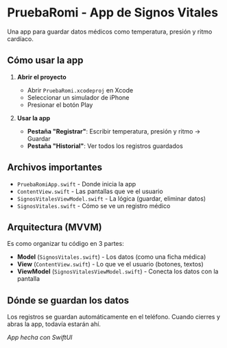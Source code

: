 # PruebaRomi - App de Signos Vitales

Una app para guardar datos médicos como temperatura, presión y ritmo cardíaco.

## Cómo usar la app

1. **Abrir el proyecto**
   - Abrir `PruebaRomi.xcodeproj` en Xcode
   - Seleccionar un simulador de iPhone
   - Presionar el botón Play

2. **Usar la app**
   - **Pestaña "Registrar"**: Escribir temperatura, presión y ritmo → Guardar
   - **Pestaña "Historial"**: Ver todos los registros guardados

## Archivos importantes

- `PruebaRomiApp.swift` - Donde inicia la app
- `ContentView.swift` - Las pantallas que ve el usuario
- `SignosVitalesViewModel.swift` - La lógica (guardar, eliminar datos)
- `SignosVitales.swift` - Cómo se ve un registro médico

## Arquitectura (MVVM)

Es como organizar tu código en 3 partes:

- **Model** (`SignosVitales.swift`) - Los datos (como una ficha médica)
- **View** (`ContentView.swift`) - Lo que ve el usuario (botones, textos)
- **ViewModel** (`SignosVitalesViewModel.swift`) - Conecta los datos con la pantalla

## Dónde se guardan los datos

Los registros se guardan automáticamente en el teléfono. Cuando cierres y abras la app, todavía estarán ahí.

*App hecha con SwiftUI*



